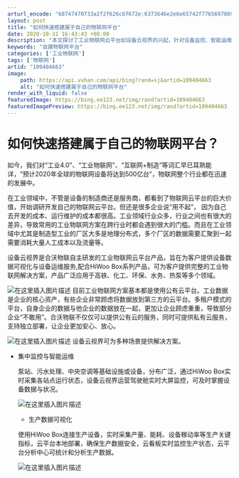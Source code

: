 ```yaml
---
arturl_encode: "68747470733a2f2f626c6f672e:6373646e2e6e65742f77656978696e5f35303037323237372f:61727469636c652f64657461696c732f313039343034363633"
layout: post
title: "如何快速搭建属于自己的物联网平台"
date: 2020-10-31 16:43:43 +08:00
description: "本文探讨了工业物联网云平台如设备云视界的兴起，针对设备监控、智能运维和生产数据可视化的重要性，以及合"
keywords: "自建物联网平台"
categories: ['工业物联网']
tags: ['物联网']
artid: "109404663"
image:
    path: https://api.vvhan.com/api/bing?rand=sj&artid=109404663
    alt: "如何快速搭建属于自己的物联网平台"
render_with_liquid: false
featuredImage: https://bing.ee123.net/img/rand?artid=109404663
featuredImagePreview: https://bing.ee123.net/img/rand?artid=109404663
---
```


# 如何快速搭建属于自己的物联网平台？

如今，我们对“工业4.0”、“工业物联网”、“互联网+制造”等词汇早已耳熟能详，“预计2020年全球的物联网设备将达到500亿台”，物联网整个行业都在迅速的发展中。
  
在工业领域中，不管是设备的制造商还是服务商，都看到了物联网云平台的巨大价值，开始调研开发自己的物联网云平台。但还是很多企业说“用不起”， 因为自己去开发的成本、运行维护的成本都很高。工业领域行业众多，行业之间也有很大的差异，导致常用的工业物联网方案在跨行业时都会遇到很大的门槛。而且在工业领域中尤其是制造型工业的厂区大多是地理分布式，多个厂区的数据需要汇聚到一起需要消耗大量人工成本以及流量等。
  
设备云视界是合沃物联自主研发的工业物联网云平台产品，旨在为客户提供设备数据可视化与设备运维服务,配合HiWoo Box系列产品，可为客户提供完整的工业物联网解决方案，产品广泛应用于高铁、化工、环保、水务、热泵等多个领域。
  
![在这里插入图片描述](https://i-blog.csdnimg.cn/blog_migrate/ca0ea2c211841ad261767be8b8db891d.jpeg#pic_center)
目前工业物联网方案基本都是使用公有云平台。工业数据是企业的核心资产，有些企业非常顾虑将数据放到第三方的云平台。多租户模式的平台，自身企业的数据与他企业的数据放在一起，更加让企业顾虑重重，导致部分企业“不敢用”。合沃物联不仅仅可以提供公有云的服务，同时可提供私有云服务，支持独立部署，让企业更加安心、放心。
  
![在这里插入图片描述](https://i-blog.csdnimg.cn/blog_migrate/3d226e84a26cc456f7cda5c8ef533bfa.png#pic_center)
设备云视界可为多种场景提供解决方案。

* 集中监控与智能运维
    
  泵站、污水处理、中央空调等基础设施或设备，分布广泛，通过HiWoo Box实时采集各站点运行状态，设备云视界运营驾驶舱实时大屏监控，可及时掌握设备数据与状况。
    
  ![在这里插入图片描述](https://i-blog.csdnimg.cn/blog_migrate/eeae8ac0e4b9424b09354aca6b93f3d6.jpeg#pic_center)
  - 生产数据可视化
    
  使用HiWoo Box连接生产设备，实时采集产量、能耗、设备稼动率等生产关键指标，云平台本地部署，确保生产数据安全，云看板实时监控生产状态，云平台分析中心可统计和分析生产数据。
    
  ![在这里插入图片描述](https://i-blog.csdnimg.cn/blog_migrate/6952b90da44b047ccc91ec15b5f8c42b.png#pic_center)